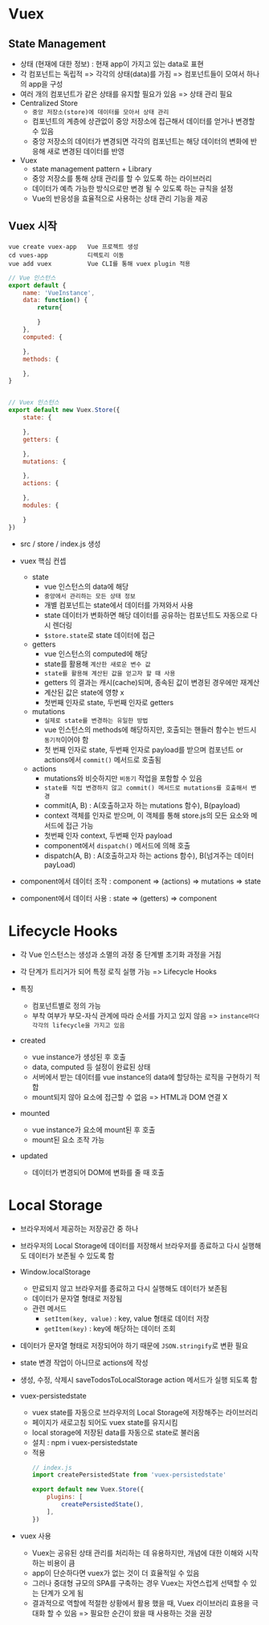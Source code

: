 # Vuex
## State Management
* 상태 (현재에 대한 정보) : 현재 app이 가지고 있는 data로 표현
* 각 컴포넌트는 독립적 => 각각의 상태(data)를 가짐 => 컴포넌트들이 모여서 하나의 app을 구성
* 여러 개의 컴포넌트가 같은 상태를 유지할 필요가 있음 => 상태 관리 필요
* Centralized Store 
  * `중앙 저장소(store)에 데이터를 모아서 상태 관리`
  * 컴포넌트의 계층에 상관없이 중앙 저장소에 접근해서 데이터를 얻거나 변경할 수 있음
  * 중앙 저장소의 데이터가 변경되면 각각의 컴포넌트는 해당 데이터의 변화에 반응해 새로 변경된 데이터를 반영
* Vuex
  * state management pattern + Library
  * 중앙 저장소를 통해 상태 관리를 할 수 있도록 하는 라이브러리
  * 데이터가 예측 가능한 방식으로만 변경 될 수 있도록 하는 규칙을 설정
  * Vue의 반응성을 효율적으로 사용하는 상태 관리 기능을 제공

## Vuex 시작
```
vue create vuex-app   Vue 프로젝트 생성
cd vues-app           디렉토리 이동
vue add vuex          Vue CLI를 통해 vuex plugin 적용
```

```javascript
// Vue 인스턴스
export default {
    name: 'VueInstance',
    data: function() {
        return{

        }
    },
    computed: {

    },
    methods: {

    },
}


// Vuex 인스턴스
export default new Vuex.Store({
    state: {

    },
    getters: {

    },
    mutations: {

    },
    actions: {

    },
    modules: {

    }
})

```
* src / store / index.js 생성
* vuex 핵심 컨셉 
  * state
    * vue 인스턴스의 data에 해당
    * `중앙에서 관리하는 모든 상태 정보`
    * 개별 컴포넌트는 state에서 데이터를 가져와서 사용
    * state 데이터가 변화하면 해당 데이터를 공유하는 컴포넌트도 자동으로 다시 렌더링
    * `$store.state`로 state 데이터에 접근
  * getters
    * vue 인스턴스의 computed에 해당
    * state를 활용해 `계산한 새로운 변수 값`
    * `state를 활용해 계산된 값을 얻고자 할 때 사용`
    * getters 의 결과는 캐시(cache)되며, 종속된 값이 변경된 경우에만 재계산
    * 계산된 값은 state에 영향 x
    * 첫번째 인자로 state, 두번째 인자로 getters
  * mutations
    * `실제로 state를 변경하는 유일한 방법`
    * vue 인스턴스의 methods에 해당하지만, 호출되는 핸들러 함수는 반드시 `동기적`이어야 함
    * 첫 번째 인자로 state, 두번째 인자로 payload를 받으며 컴포넌트 or actions에서 `commit()` 메서드로 호출됨
  * actions
    * mutations와 비슷하지만 `비동기` 작업을 포함할 수 있음
    * `state를 직접 변경하지 않고 commit() 메서드로 mutations를 호출해서 변경`
    * commit(A, B) : A(호출하고자 하는 mutations 함수), B(payload)
    * context 객체를 인자로 받으며, 이 객체를 통해 store.js의 모든 요소와 메서드에 접근 가능
    * 첫번째 인자 context, 두번째 인자 payload
    * component에서 `dispatch()` 메서드에 의해 호출
    * dispatch(A, B) : A(호출하고자 하는 actions 함수), B(넘겨주는 데이터 payLoad)

* component에서 데이터 조작 : component => (actions) => mutations => state
* component에서 데이터 사용 : state => (getters) => component

# Lifecycle Hooks
* 각 Vue 인스턴스는 생성과 소멸의 과정 중 단계별 초기화 과정을 거침
* 각 단계가 트리거가 되어 특정 로직 실행 가능 => Lifecycle Hooks
* 특징 
  * 컴포넌트별로 정의 가능
  * 부착 여부가 부모-자식 관계에 따라 순서를 가지고 있지 않음 => `instance마다 각각의 lifecycle을 가지고 있음`

* created   
  * vue instance가 생성된 후 호출
  * data, computed 등 설정이 완료된 상태
  * 서버에서 받는 데이터를 vue instance의 data에 할당하는 로직을 구현하기 적합
  * mount되지 않아 요소에 접근할 수 없음 => HTML과 DOM 연결 X
* mounted
  * vue instance가 요소에 mount된 후 호출
  * mount된 요소 조작 가능
* updated
  * 데이터가 변경되어 DOM에 변화를 줄 때 호출


# Local Storage
* 브라우저에서 제공하는 저장공간 중 하나
* 브라우저의 Local Storage에 데이터를 저장해서 브라우저를 종료하고 다시 실행해도 데이터가 보존될 수 있도록 함
* Window.localStorage
  * 만료되지 않고 브라우저를 종료하고 다시 실행해도 데이터가 보존됨
  * 데이터가 문자열 형태로 저장됨
  * 관련 메서드
    * `setItem(key, value)` : key, value 형태로 데이터 저장
    * `getItem(key)` : key에 해당하는 데이터 조회
* 데이터가 문자열 형태로 저장되어야 하기 때문에 `JSON.stringify`로 변환 필요
* state 변경 작업이 아니므로 actions에 작성
* 생성, 수정, 삭제시 saveTodosToLocalStorage action 메서드가 실행 되도록 함

* vuex-persistedstate
  * vuex state를 자동으로 브라우저의 Local Storage에 저장해주는 라이브러리
  * 페이지가 새로고침 되어도 vuex state를 유지시킴
  * local storage에 저장된 data를 자동으로 state로 불러옴
  * 설치 : npm i vuex-persistedstate
  * 적용
    ``` js
    // index.js
    import createPersistedState from 'vuex-persistedstate'

    export default new Vuex.Store({
        plugins: [
            createPersistedState(),
        ],
    })
    ```

* vuex 사용
  * Vuex는 공유된 상태 관리를 처리하는 데 유용하지만, 개념에 대한 이해와 시작하는 비용이 큼
  * app이 단순하다면 vuex가 없는 것이 더 효율적일 수 있음
  * 그러나 중대형 규모의 SPA를 구축하는 경우 Vuex는 자연스럽게 선택할 수 있는 단계가 오게 됨
  * 결과적으로 역할에 적절한 상황에서 활용 했을 때, Vuex 라이브러리 효용을 극대화 할 수 있음 => 필요한 순간이 왔을 때 사용하는 것을 권장